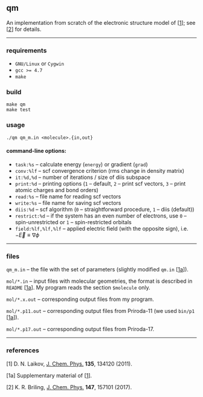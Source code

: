 
## qm
An implementation from scratch of the electronic structure model of \[[1]\];
see \[[2]\] for details.

---

### requirements
* `GNU/Linux` or `Cygwin`
* `gcc >= 4.7`
* `make`

### build
```
make qm
make test
```

### usage
```
./qm qm_m.in <molecule>.{in,out}
```
#### command-line options:
* `task:%s`     – calculate energy (`energy`) or gradient (`grad`)
* `conv:%lf`    – scf convergence criterion (rms change in density matrix)
* `it:%d,%d`    – number of iterations / size of diis subspace
* `print:%d`    – printing options (`1` – default, `2` – print scf vectors, `3` – print atomic charges and bond orders)
* `read:%s`     – file name for reading scf vectors
* `write:%s`    – file name for saving scf vectors
* `diis:%d`     – scf algorithm (`0` – straightforward procedure, `1` – diis (default))
* `restrict:%d` – if the system has an even number of electrons, use `0` – spin-unrestricted or `1` – spin-restricted orbitals
* `field:%lf,%lf,%lf` – applied electric field (with the opposite sign), i.e. $-\vec E\equiv\nabla\phi$

---

### files

`qm_m.in`  –
the file with the set of parameters
(slightly modified `qm.in` \[[1a]\]).

`mol/*.in`  –
input files with molecular geometries,
the format is described in `README` \[[1a]\].
My program reads the section `$molecule` only.

`mol/*.x.out`  –
corresponding output files from my program.

`mol/*.p11.out` –
corresponding output files from Priroda-11
(we used `bin/p1` \[[1a]\]).

`mol/*.p17.out` –
corresponding output files from Priroda-17.

---

### references

<a name="ref1">\[1\]</a>
D. N. Laikov,  [J. Chem. Phys.][L2011] **135**, 134120 (2011).

<a name="ref1a">\[1a\]</a>
Supplementary material of \[[1]\].

<a name="ref2">\[2\]</a>
K. R. Briling, [J. Chem. Phys.][B2017] **147**, 157101 (2017).

[1]: #ref1
[1a]: #ref1a
[2]: #ref2
[L2011]:https://doi.org/10.1063/1.3646498
[B2017]:https://doi.org/10.1063/1.5000525

<a href="http://m.maploco.com/details/9af5rrkn"> <img src="http://www.maploco.com/vmap/s/9693527.png" width=1 > </a>

